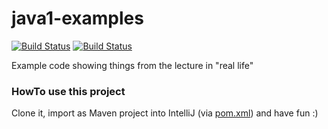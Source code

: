 # java1-examples
[![Build Status](https://github.com/jonashackt/java1-examples/workflows/java1-examples/badge.svg)](https://github.com/jonashackt/java1-examples/actions)
[![Build Status](https://travis-ci.org/fh-erfurt/java1-examples.svg?branch=master)](https://travis-ci.org/fh-erfurt/java1-examples)

Example code showing things from the lecture in "real life"


### HowTo use this project

Clone it, import as Maven project into IntelliJ (via [pom.xml](pom.xml)) and have fun :)